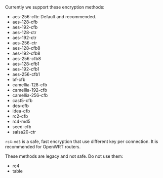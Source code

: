 Currently we support these encryption methods:
- aes-256-cfb: Default and recommended.
- aes-128-cfb
- aes-192-cfb
- aes-128-ctr
- aes-192-ctr
- aes-256-ctr
- aes-128-cfb8
- aes-192-cfb8
- aes-256-cfb8
- aes-128-cfb1
- aes-192-cfb1
- aes-256-cfb1
- bf-cfb
- camellia-128-cfb
- camellia-192-cfb
- camellia-256-cfb
- cast5-cfb
- des-cfb
- idea-cfb
- rc2-cfb
- rc4-md5
- seed-cfb
- salsa20-ctr

`rc4-md5` is a safe, fast encryption that use different key per connection. It is recommended for OpenWRT routers.

These methods are legacy and not safe. Do not use them:
- rc4
- table
